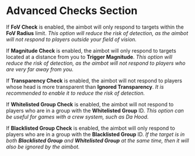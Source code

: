 # Advanced Checks Section

If **FoV Check** is enabled, the aimbot will only respond to targets within the **FoV Radius** limit. *This option will reduce the risk of detection, as the aimbot will not respond to players outside your field of vision.*

If **Magnitude Check** is enabled, the aimbot will only respond to targets located at a distance from you to **Trigger Magnitude**. *This option will reduce the risk of detection, as the aimbot will not respond to players who are very far away from you.*

If **Transparency Check** is enabled, the aimbot will not respond to players whose head is more transparent than **Ignored Transparency**. *It is recommended to enable it to reduce the risk of detection.*

If **Whitelisted Group Check** is enabled, the aimbot will not respond to players who are in a group with the **Whitelisted Group** ID. *This option can be useful for games with a crew system, such as Da Hood.*

If **Blacklisted Group Check** is enabled, the aimbot will only respond to players who are in a group with the **Blacklisted Group** ID. *If the target is in both **Blacklisted Group** and **Whitelisted Group** at the same time, then it will also be ignored by the aimbot.*